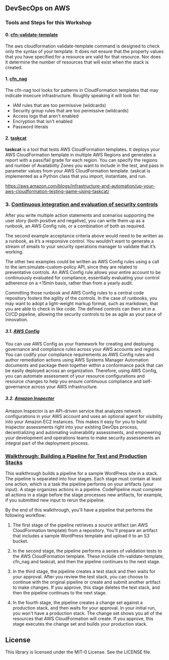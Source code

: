 ## DevSecOps on AWS

### Tools and Steps for this Workshop

#### 0. [cfn-validate-template](https://docs.aws.amazon.com/AWSCloudFormation/latest/UserGuide/using-cfn-validate-template.html)
The aws cloudformation validate-template command is designed to check only the syntax of your template. It does not ensure that the property values that you have specified for a resource are valid for that resource. Nor does it determine the number of resources that will exist when the stack is created.


#### 1. [cfn_nag](https://github.com/stelligent/cfn_nag)
The cfn-nag tool looks for patterns in CloudFormation templates that may indicate insecure infrastructure. Roughly speaking it will look for:

- IAM rules that are too permissive (wildcards)
- Security group rules that are too permissive (wildcards)
- Access logs that aren't enabled
- Encryption that isn't enabled
- Password literals


#### 2. [taskcat](https://github.com/aws-quickstart/taskcat)
**taskcat** is a tool that tests AWS CloudFormation templates. It deploys your AWS CloudFormation template in multiple AWS Regions and generates a report with a pass/fail grade for each region. You can specify the regions and number of Availability Zones you want to include in the test, and pass in parameter values from your AWS CloudFormation template. taskcat is implemented as a Python class that you import, instantiate, and run.

https://aws.amazon.com/blogs/infrastructure-and-automation/up-your-aws-cloudformation-testing-game-using-taskcat/


### 3. [Continuous integration and evaluation of security controls](https://aws.amazon.com/blogs/security/how-to-manage-security-governance-using-devops-methodologies/)
After you write multiple action statements and scenarios supporting the user story (both positive and negative), you can write them up as a runbook, an AWS Config rule, or a combination of both as required.

The second example acceptance criteria above would need to be written as a runbook, as it’s a responsive control. You wouldn’t want to generate a stream of emails to your security operations manager to validate that it’s working.

The other two examples could be written as AWS Config rules using a call to the iam:simulate-custom-policy API, since they are related to preventative controls. An AWS Config rule allows your entire account to be continuously evaluated for compliance, essentially evaluating your control adherence on a <15min basis, rather than from a yearly audit.

Committing those runbook and AWS Config rules to a central code repository fosters the agility of the controls. In the case of runbooks, you may want to adopt a light-weight markup format, such as markdown, that you are able to check in like code. The defined controls can then sit in a CI/CD pipeline, allowing the security controls to be as agile as your pace of innovation.

##### 3.1. [AWS Config](https://aws.amazon.com/config/)
You can use AWS Config as your framework for creating and deploying governance and compliance rules across your AWS accounts and regions. You can codify your compliance requirements as AWS Config rules and author remediation actions using AWS Systems Manager Automation documents and package them together within a conformance pack that can be easily deployed across an organization. Therefore, using AWS Config, you can automate assessment of your resource configurations and resource changes to help you ensure continuous compliance and self-governance across your AWS infrastructure.

##### 3.2. [Amazon Inspector](https://aws.amazon.com/inspector/?nc2=h_ql_prod_se_in)
Amazon Inspector is an API-driven service that analyzes network configurations in your AWS account and uses an optional agent for visibility into your Amazon EC2 instances. This makes it easy for you to build Inspector assessments right into your existing DevOps process, decentralizing and automating vulnerability assessments, and empowering your development and operations teams to make security assessments an integral part of the deployment process.


### [Walkthrough: Building a Pipeline for Test and Production Stacks](https://docs.aws.amazon.com/AWSCloudFormation/latest/UserGuide/continuous-delivery-codepipeline-basic-walkthrough.html)
This walkthrough builds a pipeline for a sample WordPress site in a stack. The pipeline is separated into four stages. Each stage must contain at least one action, which is a task the pipeline performs on your artifacts (your input). A stage organizes actions in a pipeline. CodePipeline must complete all actions in a stage before the stage processes new artifacts, for example, if you submitted new input to rerun the pipeline.

By the end of this walkthrough, you'll have a pipeline that performs the following workflow:

1. The first stage of the pipeline retrieves a source artifact (an AWS CloudFormation template) from a repository. You'll prepare an artifact that includes a sample WordPress template and upload it to an S3 bucket.

3. In the second stage, the pipeline performs a series of validation tests to the AWS CloudFormation template. These include cfn-validate-template, cfn_nag and taskcat, and then the pipeline continues to the next stage.

3. In the third stage, the pipeline creates a test stack and then waits for your approval.
After you review the test stack, you can choose to continue with the original pipeline or create and submit another artifact to make changes. If you approve, this stage deletes the test stack, and then the pipeline continues to the next stage.

4. In the fourth stage, the pipeline creates a change set against a production stack, and then waits for your approval.
In your initial run, you won't have a production stack. The change set shows you all of the resources that AWS CloudFormation will create. If you approve, this stage executes the change set and builds your production stack.


## License
This library is licensed under the MIT-0 License. See the LICENSE file.

